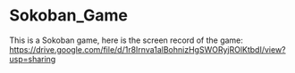 # Sokoban_Game

This is a Sokoban game, here is the screen record of the game:
https://drive.google.com/file/d/1r8Irnva1alBohnizHgSWORyjROlKtbdI/view?usp=sharing 
